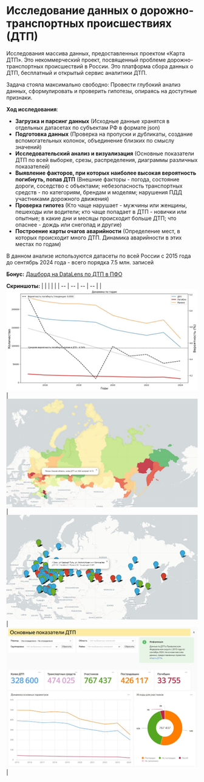 # Исследование данных о дорожно-транспортных происшествиях (ДТП)

Исследования массива данных, предоставленных проектом «Карта ДТП». Это некоммерческий проект, посвященный проблеме дорожно-транспортных происшествий в России. Это платформа сбора данных о ДТП, бесплатный и открытый сервис аналитики ДТП.

Задача стояла максимально свободно: Провести глубокий анализ данных, сформулировать и проверить гипотезы, опираясь на доступные признаки.

**Ход исследования**:

- **Загрузка и парсинг данных** (Исходные данные хранятся в отдельных датасетах по субъектам РФ в формате json)
- **Подготовка данных** (Проверка на пропуски и дубликаты, создание вспомогательных колонок, объединение близких по смыслу значений) 
- **Исследовательский анализ и визуализация** (Основные показатели ДТП по всей выборке, срезы, распределения, диаграммы различных показателей)
- **Выявление факторов, при которых наиболее высокая вероятность погибнуть, попав ДТП** (Внешние факторы - погода, состояние дороги, соседство с объектами; небезопасность транспортных средств - по категориям, брендам и моделям; нарушения ПДД участниками дорожного движения)
- **Проверка гипотез** (Кто чаще нарушает - мужчины или женщины, пешеходы или водители; кто чаще попадает в ДТП - новички или опытные; в какие дни и месяцы происходит больше ДТП; что опаснее - дождь или снегопад и другие)
- **Построение карты очагов аварийности** (Определение мест, в которых происходит много ДТП. Динамика аварийности в этих местах по годам)

В данном анализе используются датасеты по всей России с 2015 года до сентябрь 2024 года - всего порядка 7.5 млн. записей

**Бонус:**
[Дашборд на DataLens по ДТП в ПФО](https://datalens.yandex.cloud/4raieoitm47wq)

**Скриншоты:**
|  |  |  |  |
| -- | -- | -- | -- |
| ![img](dtp1.jpg) | ![img](dtp2.jpg) | ![img](dtp3.jpg) | ![img](dtp4.jpg) |


